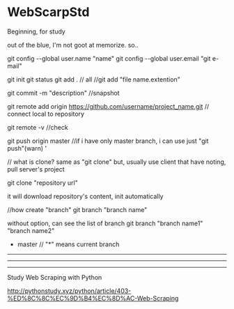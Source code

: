 # WebScarpStd
Beginning, for study

out of the blue, I'm not goot at memorize. 
so..

git config --global user.name "name"
git config --global user.email "git e-mail"

git init
git status
git add . // all
//git add "file name.extention"

git commit -m "description" //snapshot

git remote add origin https://github.com/username/project_name.git // connect local to repository

git remote -v //check 

git push origin master
//if i have only master branch, i can use just "git push"(warn)
'

// what is clone?
same as "git clone"
but, usually use client that have noting, pull server's project

git clone "repository url"

it will download repository's content, init automatically

//how create "branch"
git branch "branch name"

without option, can see the list of branch
git branch
"branch name1"
"branch name2"
* master // "*" means current branch


---------------------------------------------------------------
--------------------------------------------------------------
-------------------------------------------------------------

Study Web Scraping with Python

http://pythonstudy.xyz/python/article/403-%ED%8C%8C%EC%9D%B4%EC%8D%AC-Web-Scraping